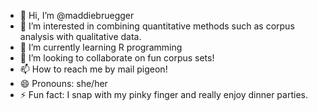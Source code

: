 - 👋 Hi, I’m @maddiebruegger
- 👀 I’m interested in combining quantitative methods such as corpus analysis with qualitative data.
- 🌱 I’m currently learning R programming
- 💞️ I’m looking to collaborate on fun corpus sets!
- 📫 How to reach me by mail pigeon!
- 😄 Pronouns: she/her
- ⚡ Fun fact: I snap with my pinky finger and really enjoy dinner parties.

<!---
maddiebruegger/maddiebruegger is a ✨ special ✨ repository because its `README.md` (this file) appears on your GitHub profile.
You can click the Preview link to take a look at your changes.
--->
